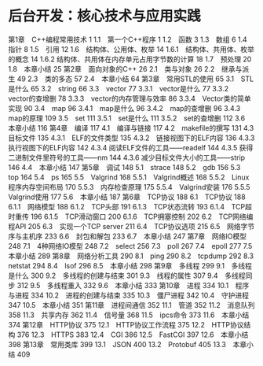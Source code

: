 # 后台开发：核心技术与应用实践 

第1章　C++编程常用技术 1
1.1　第一个C++程序 1
1.2　函数 3
1.3　数组 6
1.4　指针 8
1.5　引用 12
1.6　结构体、公用体、枚举 14
1.6.1　结构体、共用体、枚举的概念 14
1.6.2	结构体、共用体在内存单元占用字节数的计算 18
1.7　预处理 20
1.8　本章小结 25
第2章　面向对象的C++ 26
2.1　类与对象 26
2.2　继承与派生 49
2.3　类的多态 57
2.4　本章小结 64
第3章　常用STL的使用 65
3.1　STL是什么 65
3.2　string 66
3.3　vector 77
3.3.1　vector是什么 77
3.3.2　vector的查增删 78
3.3.3　vector的内存管理与效率 86
3.3.4　Vector类的简单实现 90
3.4　map 96
3.4.1　map是什么 96
3.4.2　map的查增删 96
3.4.3　map的原理 109
3.5　set 111
3.5.1　set是什么 111
3.5.2　set的查增删 112
3.6　本章小结 116
第4章　编译 117
4.1　编译与链接 117
4.2　makefile的撰写 131
4.3　目标文件 135
4.3.1　ELF的文件类型 135
4.3.2　链接视图下的ELF内容 136
4.3.3　执行视图下的ELF内容 142
4.3.4	阅读ELF文件的工具——readelf 144
4.3.5	获得二进制文件里符号的工具——nm 144
4.3.6	减少目标文件大小的工具——strip 146
4.4　本章小结 147
第5章　调试 148
5.1　strace 148
5.2　gdb 156
5.3　top 164
5.4　ps 165
5.5　Valgrind 168
5.5.1　Valgrind概述 168
5.5.2　Linux程序内存空间布局 170
5.5.3　内存检查原理 175
5.5.4　Valgrind安装 176
5.5.5　Valgrind使用 177
5.6　本章小结 187
第6章　TCP协议 188
6.1　TCP协议 188
6.1.1　网络模型 188
6.1.2　TCP头部 191
6.1.3　TCP状态流转 193
6.1.4　TCP超时重传 196
6.1.5　TCP滑动窗口 200
6.1.6　TCP拥塞控制 202
6.2　TCP网络编程API 205
6.3　实现一个TCP server 211
6.4　TCP协议选项 215
6.5　网络字节序与主机序 233
6.6　封包和解包 233
6.7　本章小结 247
第7章　网络IO模型 248
7.1　4种网络IO模型 248
7.2　select 256
7.3　poll 267
7.4　epoll 277
7.5　本章小结 289
第8章　网络分析工具 290
8.1　ping 290
8.2　tcpdump 292
8.3　netstat 294
8.4　lsof 296
8.5　本章小结 298
第9章　多线程 299
9.1　多线程是什么 300
9.2　多线程的创建与结束 301
9.3　线程的属性 307
9.4　多线程同步 312
9.5　多线程重入 332
9.6　本章小结 333
第10章　进程 334
10.1　程序与进程 334
10.2　进程的创建与结束 335
10.3　僵尸进程 342
10.4　守护进程 347
10.5　本章小结 351
第11章　进程间通信 352
11.1　管道 352
11.2　消息队列 358
11.3　共享内存 362
11.4　信号量 368
11.5　ipcs命令 373
11.6　本章小结 374
第12章　HTTP协议 375
12.1　HTTP协议工作流程 375
12.2　HTTP协议结构 376
12.3　HTTPS 383
12.4　CGI 386
12.5　FastCGI 397
12.6　本章小结 398
第13章　常用类库 399
13.1　JSON 400
13.2　Protobuf 405
13.3　本章小结 409